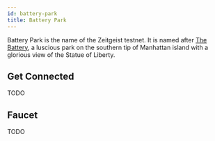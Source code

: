 ```yaml
---
id: battery-park
title: Battery Park
---
```


Battery Park is the name of the Zeitgeist testnet. It is named after
[The Battery](<https://en.wikipedia.org/wiki/The_Battery_(Manhattan)>), a
luscious park on the southern tip of Manhattan island with a glorious view of
the Statue of Liberty.

## Get Connected

TODO

## Faucet

TODO
